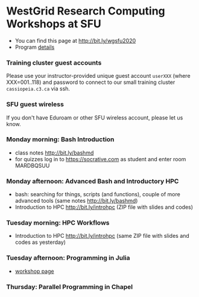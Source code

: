# WestGrid Research Computing Workshops at SFU

* You can find this page at http://bit.ly/wgsfu2020
* Program <a
  href="https://www.eventbrite.ca/e/westgrid-research-computing-workshops-simon-fraser-university-registration-88799572913"
  target="_blank">details</a>

### Training cluster guest accounts

Please use your instructor-provided unique guest account `userXXX` (where XXX=001..118) and password to
connect to our small training cluster `cassiopeia.c3.ca` via ssh.

### SFU guest wireless

If you don't have Eduroam or other SFU wireless account, please let us know.

### Monday morning: Bash Introduction

- class notes http://bit.ly/bashmd
- for quizzes log in to https://socrative.com as student and enter room MARDBQSUU

### Monday afternoon: Advanced Bash and Introductory HPC

- bash: searching for things, scripts (and functions), couple of more advanced tools (same notes http://bit.ly/bashmd)
- Introduction to HPC http://bit.ly/introhpc (ZIP file with slides and codes)

### Tuesday morning: HPC Workflows

- Introduction to HPC http://bit.ly/introhpc (same ZIP file with slides and codes as yesterday)

### Tuesday afternoon: Programming in Julia

- <a href="https://westgrid-julia.netlify.com/workshops/julia.html" target="_blank">workshop page</a>

### Thursday: Parallel Programming in Chapel

<!-- - slides http://bit.ly/chapeltop -->
<!-- - lecture notes: -->
<!--   - Chape base language https://github.com/razoumov/publish/blob/master/01-base.md -->
<!--   - task parallelism https://github.com/razoumov/publish/blob/master/02-task-parallelism.md -->
<!--   - data parallelism https://github.com/razoumov/publish/blob/master/03-domain-parallelism.md -->

<!-- ### Friday: Scientific Visualization -->
